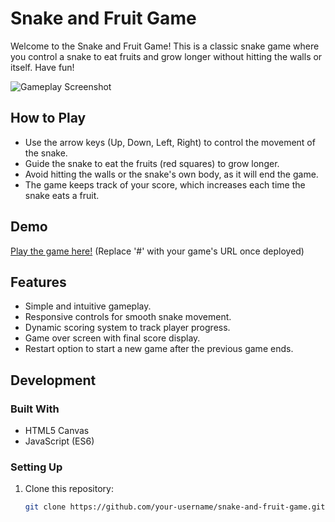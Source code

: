 # Snake and Fruit Game

Welcome to the Snake and Fruit Game! This is a classic snake game where you control a snake to eat fruits and grow longer without hitting the walls or itself. Have fun!

![Gameplay Screenshot](screenshot.png)

## How to Play

- Use the arrow keys (Up, Down, Left, Right) to control the movement of the snake.
- Guide the snake to eat the fruits (red squares) to grow longer.
- Avoid hitting the walls or the snake's own body, as it will end the game.
- The game keeps track of your score, which increases each time the snake eats a fruit.

## Demo

[Play the game here!](#) (Replace '#' with your game's URL once deployed)

## Features

- Simple and intuitive gameplay.
- Responsive controls for smooth snake movement.
- Dynamic scoring system to track player progress.
- Game over screen with final score display.
- Restart option to start a new game after the previous game ends.

## Development

### Built With

- HTML5 Canvas
- JavaScript (ES6)

### Setting Up

1. Clone this repository:

   ```bash
   git clone https://github.com/your-username/snake-and-fruit-game.git
